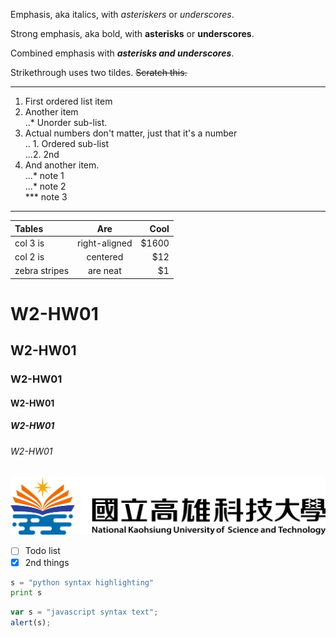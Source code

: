 Emphasis, aka italics, with *asteriskers* or *underscores*.

Strong emphasis, aka bold, with **asterisks** or **underscores**.

Combined emphasis with ***asterisks and underscores***.

Strikethrough uses two tildes. ~~Scratch this.~~

---

1. First ordered list item
2. Another item  
..* Unorder sub-list.  
3. Actual numbers don't matter, just that it's a number  
.. 1. Ordered sub-list  
...2. 2nd  
4. And another item.  
...* note 1  
...* note 2  
***  note 3  

---

| **Tables** | **Are** | **Cool** |
|:-----|:-----:|-----:|
| col 3 is | right-aligned | $1600 |
| col 2 is | centered | $12 |
| zebra stripes | are neat | $1 |


# W2-HW01
## W2-HW01
### W2-HW01
#### W2-HW01
##### W2-HW01
###### W2-HW01

![NKUSTPNG](nkust.png "高科大圖片")

- [ ] Todo list
- [x] 2nd things

```python
s = "python syntax highlighting"
print s
```
```javascript
var s = "javascript syntax text";
alert(s);
```
